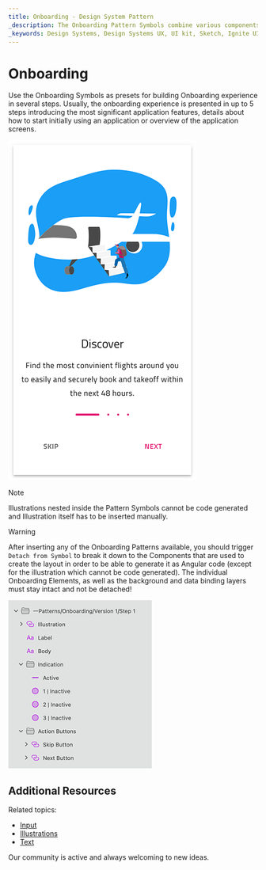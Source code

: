 ```yaml
---
title: Onboarding - Design System Pattern
_description: The Onboarding Pattern Symbols combine various components to display single Onboarding screen.
_keywords: Design Systems, Design Systems UX, UI kit, Sketch, Ignite UI for Angular, Sketch to Angular, Angular, Angular Design System, Export code from Sketch, Design Kits for Angular, Sketch HTML, Sketch to HTML, Sketch UI kits
---
```


# Onboarding

Use the Onboarding Symbols as presets for building Onboarding experience in several steps. Usually, the onboarding experience is presented in up to 5 steps introducing the most significant application features, details about how to start initially using an application or overview of the application screens.


<img class="responsive-img" src="../images/onboarding.png" srcset="../images/onboarding@2x.png 2x" />


> [!Note]
> Illustrations nested inside the Pattern Symbols cannot be code generated and Illustration itself has to be inserted manually.


> [!WARNING]
> After inserting any of the Onboarding Patterns available, you should trigger `Detach from Symbol` to break it down to the Components that are used to create the layout in order to be able to generate it as Angular code (except for the illustration which cannot be code generated). The individual Onboarding Elements, as well as the background and data binding layers must stay intact and not be detached!

<img class="responsive-img" src="../images/onboarding_detach.png" srcset="../images/onboarding_detach@2x.png 2x" />

## Additional Resources

Related topics:

- [Input](../components/input.md)
- [Illustrations](../style/illustrations.md)
- [Text](../components/text.md)
  <div class="divider--half"></div>

Our community is active and always welcoming to new ideas.


